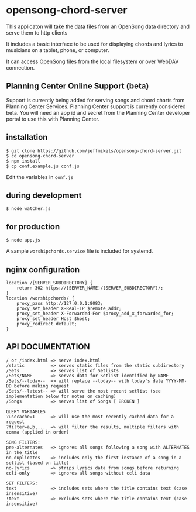 # opensong-chord-server

This applicaton will take the data files from an OpenSong data directory and serve them to http clients

It includes a basic interface to be used for displaying chords and lyrics to musicians on a tablet, phone, or computer.

It can access OpenSong files from the local filesystem or over WebDAV connection.

## Planning Center Online Support (beta)

Support is currently being added for serving songs and chord charts from Planning Center Services. Planning Center support is currently considered beta. You will need an app id and secret from the Planning Center developer portal to use this with Planning Center.

## installation

```
$ git clone https://github.com/jeffmikels/opensong-chord-server.git
$ cd opensong-chord-server
$ npm install
$ cp conf.example.js conf.js
```

Edit the variables in `conf.js`

## during development

```
$ node watcher.js
```

## for production

```
$ node app.js
```

A sample `worshipchords.service` file is included for systemd.

## nginx configuration

```
location /[SERVER_SUBDIRECTORY] {
	return 302 https://[SERVER_NAME]/[SERVER_SUBDIRECTORY]/;
}
location /worshipchords/ {
	proxy_pass http://127.0.0.1:8083;
	proxy_set_header X-Real-IP $remote_addr;
	proxy_set_header X-Forwarded-For $proxy_add_x_forwarded_for;
	proxy_set_header Host $host;
	proxy_redirect default;
}
```

## API DOCUMENTATION

```
/ or /index.html => serve index.html
/static          => serves static files from the static subdirectory
/Sets            => serves list of Setlists
/Sets/NAME       => serves data for Setlist identified by NAME
/Sets/--today--  => will replace --today-- with today's date YYYY-MM-DD before making request
/Sets/--latest-- => will serve the most recent setlist (see implementation below for notes on caching)
/Songs           => serves list of Songs [ BROKEN ]

QUERY VARIABLES
?usecache=1      => will use the most recently cached data for a request
?filter=a,b,...  => will filter the results, multiple filters with comma (applied in order)

SONG FILTERS:
pre-alternates   => ignores all songs following a song with ALTERNATES in the title
no-duplicates    => includes only the first instance of a song in a setlist (based on title)
no-lyrics        => strips lyrics data from songs before returning
ccli-only        => ignores all songs without ccli data

SET FILTERS:
text             => includes sets where the title contains text (case insensitive)
!text            => excludes sets where the title contains text (case insensitive)
```
